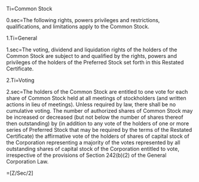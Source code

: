 Ti=Common Stock

0.sec=The following rights, powers privileges and restrictions, qualifications, and limitations apply to the Common Stock.  

1.Ti=General

1.sec=The voting, dividend and liquidation rights of the holders of the Common Stock are subject to and qualified by the rights, powers and privileges of the holders of the Preferred Stock set forth in this Restated Certificate.

2.Ti=Voting

2.sec=The holders of the Common Stock are entitled to one vote for each share of Common Stock held at all meetings of stockholders (and written actions in lieu of meetings).  Unless required by law, there shall be no cumulative voting.  The number of authorized shares of Common Stock may be increased or decreased (but not below the number of shares thereof then outstanding) by (in addition to any vote of the holders of one or more series of Preferred Stock that may be required by the terms of the Restated Certificate) the affirmative vote of the holders of shares of capital stock of the Corporation representing a majority of the votes represented by all outstanding shares of capital stock of the Corporation entitled to vote, irrespective of the provisions of Section 242(b)(2) of the General Corporation Law.

=[Z/Sec/2]
